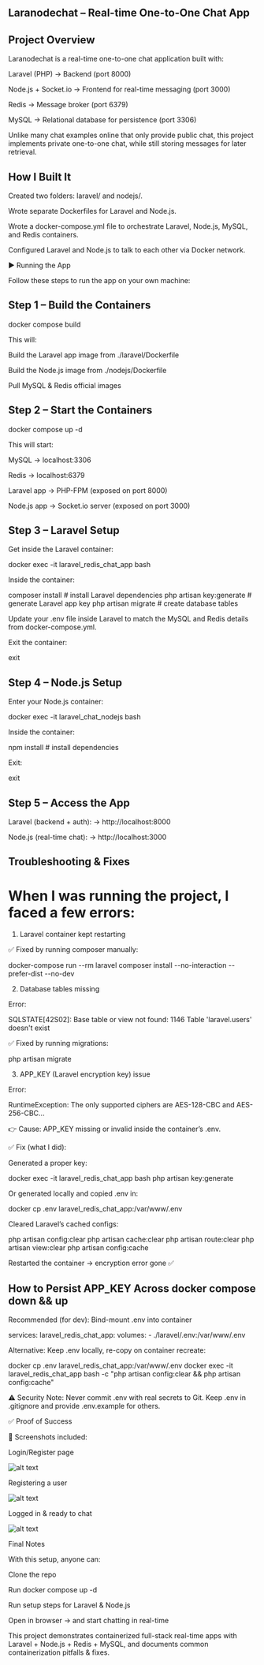 ## Laranodechat – Real-time One-to-One Chat App

## Project Overview

Laranodechat is a real-time one-to-one chat application built with:

Laravel (PHP) → Backend (port 8000)

Node.js + Socket.io → Frontend for real-time messaging (port 3000)

Redis → Message broker (port 6379)

MySQL → Relational database for persistence (port 3306)

Unlike many chat examples online that only provide public chat, this project implements private one-to-one chat, while still storing messages for later retrieval.

##  How I Built It

Created two folders: laravel/ and nodejs/.

Wrote separate Dockerfiles for Laravel and Node.js.

Wrote a docker-compose.yml file to orchestrate Laravel, Node.js, MySQL, and Redis containers.

Configured Laravel and Node.js to talk to each other via Docker network.

▶️ Running the App

Follow these steps to run the app on your own machine:

## Step 1 – Build the Containers
docker compose build


This will:

Build the Laravel app image from ./laravel/Dockerfile

Build the Node.js image from ./nodejs/Dockerfile

Pull MySQL & Redis official images

## Step 2 – Start the Containers
docker compose up -d


This will start:

MySQL → localhost:3306

Redis → localhost:6379

Laravel app → PHP-FPM (exposed on port 8000)

Node.js app → Socket.io server (exposed on port 3000)

## Step 3 – Laravel Setup

Get inside the Laravel container:

docker exec -it laravel_redis_chat_app bash


Inside the container:

composer install              # install Laravel dependencies
php artisan key:generate      # generate Laravel app key
php artisan migrate           # create database tables


Update your .env file inside Laravel to match the MySQL and Redis details from docker-compose.yml.

Exit the container:

exit

## Step 4 – Node.js Setup

Enter your Node.js container:

docker exec -it laravel_chat_nodejs bash


Inside the container:

npm install   # install dependencies


Exit:

exit

## Step 5 – Access the App

Laravel (backend + auth): → http://localhost:8000

Node.js (real-time chat): → http://localhost:3000

## Troubleshooting & Fixes

# When I was running the project, I faced a few errors:

1. Laravel container kept restarting

✅ Fixed by running composer manually:

docker-compose run --rm laravel composer install --no-interaction --prefer-dist --no-dev

2. Database tables missing

Error:

SQLSTATE[42S02]: Base table or view not found: 1146 Table 'laravel.users' doesn't exist


✅ Fixed by running migrations:

php artisan migrate

3. APP_KEY (Laravel encryption key) issue

Error:

RuntimeException: The only supported ciphers are AES-128-CBC and AES-256-CBC...


👉 Cause: APP_KEY missing or invalid inside the container’s .env.

✅ Fix (what I did):

Generated a proper key:

docker exec -it laravel_redis_chat_app bash
php artisan key:generate


Or generated locally and copied .env in:

docker cp .env laravel_redis_chat_app:/var/www/.env


Cleared Laravel’s cached configs:

php artisan config:clear
php artisan cache:clear
php artisan route:clear
php artisan view:clear
php artisan config:cache


Restarted the container → encryption error gone ✅

## How to Persist APP_KEY Across docker compose down && up

Recommended (for dev): Bind-mount .env into container

services:
  laravel_redis_chat_app:
    volumes:
      - ./laravel/.env:/var/www/.env


Alternative: Keep .env locally, re-copy on container recreate:

docker cp .env laravel_redis_chat_app:/var/www/.env
docker exec -it laravel_redis_chat_app bash -c "php artisan config:clear && php artisan config:cache"


⚠️ Security Note: Never commit .env with real secrets to Git. Keep .env in .gitignore and provide .env.example for others.

✅ Proof of Success

📸 Screenshots included:

Login/Register page

![alt text](image.png)

Registering a user

![alt text](image-1.png)

Logged in & ready to chat

![alt text](image-2.png)

 Final Notes

With this setup, anyone can:

Clone the repo

Run docker compose up -d

Run setup steps for Laravel & Node.js

Open in browser → and start chatting in real-time 

This project demonstrates containerized full-stack real-time apps with Laravel + Node.js + Redis + MySQL, and documents common containerization pitfalls & fixes.